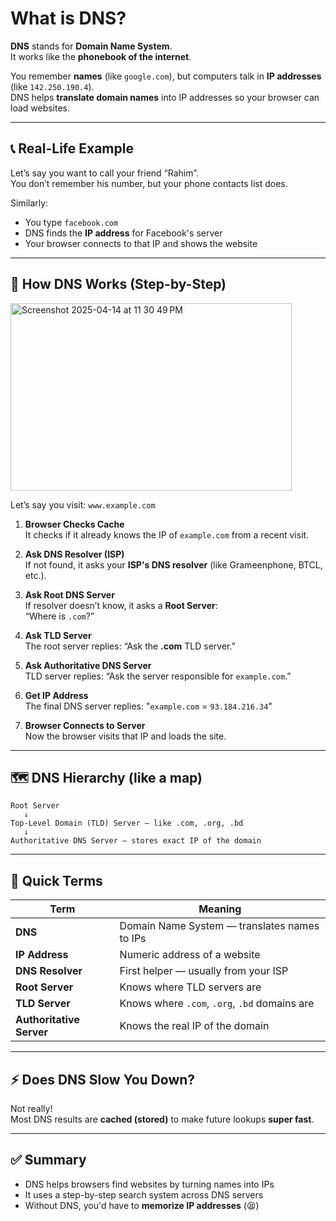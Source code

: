 # What is DNS?

**DNS** stands for **Domain Name System**.  
It works like the **phonebook of the internet**.

You remember **names** (like `google.com`), but computers talk in **IP addresses** (like `142.250.190.4`).  
DNS helps **translate domain names** into IP addresses so your browser can load websites.

---

## 📞 Real-Life Example

Let’s say you want to call your friend “Rahim”.  
You don’t remember his number, but your phone contacts list does.

Similarly:
- You type `facebook.com`
- DNS finds the **IP address** for Facebook's server
- Your browser connects to that IP and shows the website

---

## 🔄 How DNS Works (Step-by-Step)

<img width="450" height="300" alt="Screenshot 2025-04-14 at 11 30 49 PM" src="https://github.com/user-attachments/assets/75c24cfa-9c59-400c-8cba-24eafea9a1c1" />


Let’s say you visit: `www.example.com`

1. **Browser Checks Cache**  
   It checks if it already knows the IP of `example.com` from a recent visit.

2. **Ask DNS Resolver (ISP)**  
   If not found, it asks your **ISP's DNS resolver** (like Grameenphone, BTCL, etc.).

3. **Ask Root DNS Server**  
   If resolver doesn’t know, it asks a **Root Server**:  
   “Where is `.com`?”

4. **Ask TLD Server**  
   The root server replies: “Ask the **.com** TLD server.”

5. **Ask Authoritative DNS Server**  
   TLD server replies: “Ask the server responsible for `example.com`.”

6. **Get IP Address**  
   The final DNS server replies: "`example.com` = `93.184.216.34`"

7. **Browser Connects to Server**  
   Now the browser visits that IP and loads the site.

---

## 🗺️ DNS Hierarchy (like a map)

```plaintext
Root Server
   ↓
Top-Level Domain (TLD) Server — like .com, .org, .bd
   ↓
Authoritative DNS Server — stores exact IP of the domain
```

---

## 🧠 Quick Terms

| Term                 | Meaning |
|----------------------|---------|
| **DNS**              | Domain Name System — translates names to IPs |
| **IP Address**       | Numeric address of a website |
| **DNS Resolver**     | First helper — usually from your ISP |
| **Root Server**      | Knows where TLD servers are |
| **TLD Server**       | Knows where `.com`, `.org`, `.bd` domains are |
| **Authoritative Server** | Knows the real IP of the domain |

---

## ⚡ Does DNS Slow You Down?

Not really!  
Most DNS results are **cached (stored)** to make future lookups **super fast**.

---

## ✅ Summary

- DNS helps browsers find websites by turning names into IPs
- It uses a step-by-step search system across DNS servers
- Without DNS, you'd have to **memorize IP addresses** (😫)

```
